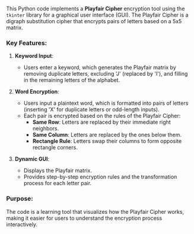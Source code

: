 This Python code implements a **Playfair Cipher** encryption tool using the `tkinter` library for a graphical user interface (GUI). The Playfair Cipher is a digraph substitution cipher that encrypts pairs of letters based on a 5x5 matrix. 

### Key Features:
1. **Keyword Input**:
   - Users enter a keyword, which generates the Playfair matrix by removing duplicate letters, excluding 'J' (replaced by 'I'), and filling in the remaining letters of the alphabet.

2. **Word Encryption**:
   - Users input a plaintext word, which is formatted into pairs of letters (inserting 'X' for duplicate letters or odd-length inputs).
   - Each pair is encrypted based on the rules of the Playfair Cipher:
     - **Same Row**: Letters are replaced by their immediate right neighbors.
     - **Same Column**: Letters are replaced by the ones below them.
     - **Rectangle Rule**: Letters swap their columns to form opposite rectangle corners.

3. **Dynamic GUI**:
   - Displays the Playfair matrix.
   - Provides step-by-step encryption rules and the transformation process for each letter pair.

### Purpose:
The code is a learning tool that visualizes how the Playfair Cipher works, making it easier for users to understand the encryption process interactively.
